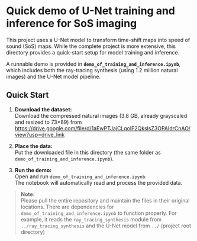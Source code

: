 # Quick demo of U-Net training and inference for SoS imaging

This project uses a U-Net model to transform time-shift maps into speed of sound (SoS) maps. While the complete project is more extensive, this directory provides a quick-start setup for model training and inference.

A runnable demo is provided in **`demo_of_training_and_inference.ipynb`**, which includes both the ray-tracing synthesis (using 1.2 million natural images) and the U-Net model pipeline.

## Quick Start

1. **Download the dataset:**  
   Download the compressed natural images (3.8 GB, already grayscaled and resized to 73×89) from  
   https://drive.google.com/file/d/1aEwPTJajCLqolF2QkslsZ3OPAIdrCnAO/view?usp=drive_link

2. **Place the data:**  
   Put the downloaded file in this directory (the same folder as `demo_of_training_and_inference.ipynb`).

3. **Run the demo:**  
   Open and run `demo_of_training_and_inference.ipynb`.  
   The notebook will automatically read and process the provided data.

   

> **Note:**  
> Please pull the entire repository and maintain the files in their original locations. There are dependencies for `demo_of_training_and_inference.ipynb` to function properly.
> For example, it reads the `ray_tracing_synthesis` module from `../ray_tracing_synthesis` and the U-Net model from `../` (project root directory)
   
